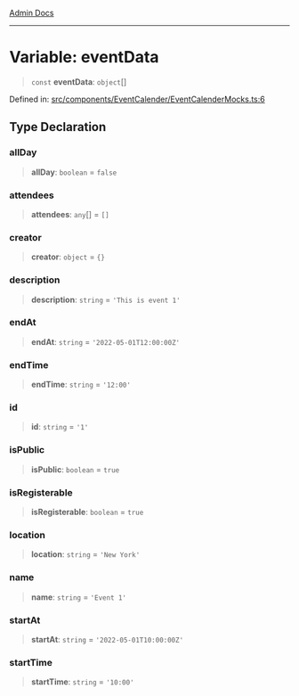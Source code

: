 [Admin Docs](/)

---

# Variable: eventData

> `const` **eventData**: `object`[]

Defined in: [src/components/EventCalender/EventCalenderMocks.ts:6](https://github.com/PalisadoesFoundation/talawa-admin/blob/main/src/components/EventCalender/EventCalenderMocks.ts#L6)

## Type Declaration

### allDay

> **allDay**: `boolean` = `false`

### attendees

> **attendees**: `any`[] = `[]`

### creator

> **creator**: `object` = `{}`

### description

> **description**: `string` = `'This is event 1'`

### endAt

> **endAt**: `string` = `'2022-05-01T12:00:00Z'`

### endTime

> **endTime**: `string` = `'12:00'`

### id

> **id**: `string` = `'1'`

### isPublic

> **isPublic**: `boolean` = `true`

### isRegisterable

> **isRegisterable**: `boolean` = `true`

### location

> **location**: `string` = `'New York'`

### name

> **name**: `string` = `'Event 1'`

### startAt

> **startAt**: `string` = `'2022-05-01T10:00:00Z'`

### startTime

> **startTime**: `string` = `'10:00'`
